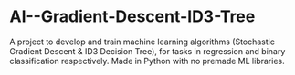 # AI--Gradient-Descent-ID3-Tree
A project to develop and train machine learning algorithms (Stochastic Gradient Descent &amp; ID3 Decision Tree), for tasks in regression and binary classification respectively. Made in Python with no premade ML libraries.
